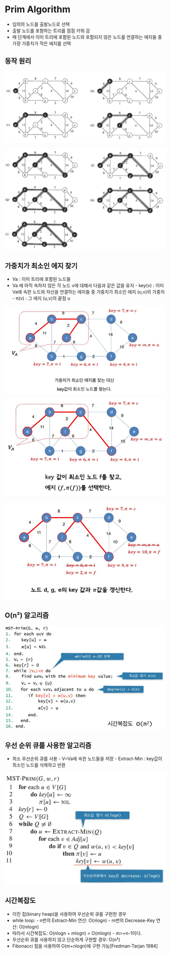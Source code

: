 # Prim Algorithm

* 임의의 노드를 출발노드로 선택 
* 출발 노드를 포함하는 트리를 점점 키워 감
* 매 단계에서 이미 트리에 포함된 노드와 포함되지 않은 노드를 연결하는 에지들 중 가장 가중치가 작은 에지를 선택

## 동작 원리

![](../../../../.gitbook/assets/prim1.JPG)

![](../../../../.gitbook/assets/prim2.JPG)

### 

## 가중치가 최소인 에지 찾기

* Va : 이미 트리에 포함된 노드들 
* Va 에 아직 속하지 않은 각 노드 v에 대해서 다음과 같은 값을 유지 - key\(v\) : 이미 Va에 속한 노드와 자신을 연결하는 에지들 중 가중치가 최소인 에지 \(u,v\)의 가중치 - π\(v\) : 그 에지 \(u,v\)의 끝점 u

![f&#xC5D0; &#x3C0;&#xB294; c &#xC774;&#xB2E4; ](../../../../.gitbook/assets/findedge1.JPG)

![f&#xC5D0; &#x3C0;&#xB294; c &#xC774;&#xB2E4; ](../../../../.gitbook/assets/findedge2.JPG)

![](../../../../.gitbook/assets/findedge3.JPG)

##  O\(n²\) 알고리즘

![](../../../../.gitbook/assets/primalgorithm.JPG)

## 우선 순위 큐를 사용한 알고리즘 

* 최소 우선순위 큐를 사용 - V~Va에 속한 노드들을 저장 - Extract-Min : key값이 최소인 노드를 삭제하고 반환

![](../../../../.gitbook/assets/priortyqueueprim.JPG)

## 시간복잡도

* 이진 힙\(binary heap\)을 사용하여 우선순위 큐를 구현한 경우 
* while loop:  - n번의 Extract-Min 연산: O\(nlogn\)  - m번의 Decrease-Key 연산: O\(mlogn\) 
* 따라서 시간복잡도: O\(nlogn + mlogn\) = O\(mlogn\) - m&gt;=n-1이다.
* 우선순위 큐를 사용하지 않고 단순하게 구현할 경우: O\(n²\) 
* Fibonacci 힙을 사용하여 O\(m+nlogn\)에 구현 가능\[Fredman-Tarjan 1984\]

